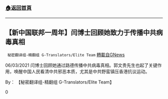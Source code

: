 ###  [:house:返回首頁](https://github.com/ourhimalayas/txt)
---

## 【新中国联邦一周年】闫博士回顾她致力于传播中共病毒真相
` 秘密翻译组-精翻组 G-Translators/Elite Team` [轉載自GNews](https://gnews.org/zh-hans/1295535/)

06/03/2021 闫博士回顾她通过路德传播中共病毒真相。郭文贵先生也起了关键作用，唤醒中国人民看清中共邪恶本质，尤其是中共野蛮镇压香港抗议运动。

By： 【秘密翻译组-精翻组 G-Translators/Elite Team】

0
